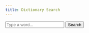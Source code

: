 ```yaml
---
title: Dictionary Search
---
```


<input type="text" id="search" placeholder="Type a word...">
<button id="search-button">Search</button>
<div id="results"></div>
<script src="/assets/js/search.js"></script>